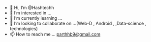 - 👋 Hi, I’m @Hashtechh
- 👀 I’m interested in ...
- 🌱 I’m currently learning ...
- 💞️ I’m looking to collaborate on ...(Web-D , Android , ,Data-science , technologies)
- 📫 How to reach me ... parthhb9@gmail.com

<!---
Hashtechh/Hashtechh is a ✨ special ✨ repository because its `README.md` (this file) appears on your GitHub profile.
You can click the Preview link to take a look at your changes.
--->

